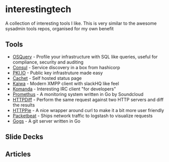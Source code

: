 # interestingtech
A collection of interesting tools I like. This is very similar to the awesome sysadmin tools repos, organised for my own benefit

## Tools
* [OSQuery](https://osquery.io/) - Profile your infrastructure with SQL like queries, useful for compliance, security and auditing
* [Consul](https://consul.io/) - Service discovery in a box from hashicorp
* [PKI.IO](http://pki.io/) - Public key infrastruture made easy
* [Cachet](https://cachethq.io/) - Self hosted status page
* [Kaiwa](http://getkaiwa.com/) - Modern XMPP client with slackHQ like feel
* [Komanda](http://komanda.io/) - Interesting IRC client "for developers"
* [Promethus](http://prometheus.io/) - A monitoring system written in Go by Soundcloud
* [HTTPDiff](https://github.com/jgrahamc/httpdiff) - Perform the same request against two HTTP servers and diff the results
* [HTTPPie](https://github.com/jakubroztocil/httpie) - A nice wrapper around curl to make it a bit more user friendly
* [Packetbeat](http://packetbeat.com/) - Ships network traffic to logstash to visualize requests
* [Gogs](http://gogs.io/) - A git server written in Go

## Slide Decks

## Articles
